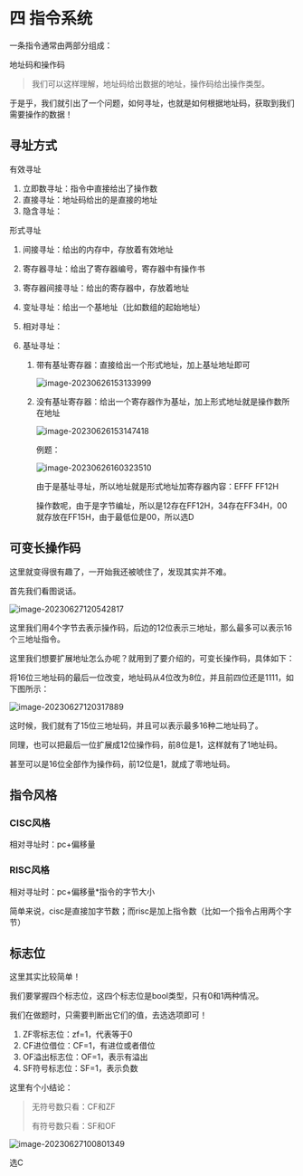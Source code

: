 # 四 指令系统

一条指令通常由两部分组成：

地址码和操作码

>我们可以这样理解，地址码给出数据的地址，操作码给出操作类型。

于是乎，我们就引出了一个问题，如何寻址，也就是如何根据地址码，获取到我们需要操作的数据！

## 寻址方式

有效寻址

1. 立即数寻址：指令中直接给出了操作数
2. 直接寻址：地址码给出的是直接的地址
3. 隐含寻址：

形式寻址

1. 间接寻址：给出的内存中，存放着有效地址

2. 寄存器寻址：给出了寄存器编号，寄存器中有操作书

3. 寄存器间接寻址：给出的寄存器中，存放着地址

4. 变址寻址：给出一个基地址（比如数组的起始地址）

5. 相对寻址：

6. 基址寻址：

   1. 带有基址寄存器：直接给出一个形式地址，加上基址地址即可

      ![image-20230626153133999](https://taufik.oss-cn-beijing.aliyuncs.com/img/image-20230626153133999.png)

   2. 没有基址寄存器：给出一个寄存器作为基址，加上形式地址就是操作数所在地址

      ![image-20230626153147418](E:\chonglalala\408\计算机组成原理\image-20230626153147418.png)

      例题：

      ![image-20230626160323510](https://taufik.oss-cn-beijing.aliyuncs.com/img/image-20230626160323510.png)

      由于是基址寻址，所以地址就是形式地址加寄存器内容：EFFF FF12H

      操作数呢，由于是字节编址，所以是12存在FF12H，34存在FF34H，00就存放在FF15H，由于最低位是00，所以选D

## 可变长操作码

这里就变得很有趣了，一开始我还被唬住了，发现其实并不难。

首先我们看图说话。

![image-20230627120542817](https://taufik.oss-cn-beijing.aliyuncs.com/img/image-20230627120542817.png)

这里我们用4个字节去表示操作码，后边的12位表示三地址，那么最多可以表示16个三地址指令。

这里我们想要扩展地址怎么办呢？就用到了要介绍的，可变长操作码，具体如下：

将16位三地址码的最后一位改变，地址码从4位改为8位，并且前四位还是1111，如下图所示：

![image-20230627120317889](https://taufik.oss-cn-beijing.aliyuncs.com/img/image-20230627120317889.png)

这时候，我们就有了15位三地址码，并且可以表示最多16种二地址码了。

同理，也可以把最后一位扩展成12位操作码，前8位是1，这样就有了1地址码。

甚至可以是16位全部作为操作码，前12位是1，就成了零地址码。

## 指令风格

### CISC风格

相对寻址时：pc+偏移量

### RISC风格

相对寻址时：pc+偏移量*指令的字节大小

简单来说，cisc是直接加字节数；而risc是加上指令数（比如一个指令占用两个字节）

## 标志位

这里其实比较简单！

我们要掌握四个标志位，这四个标志位是bool类型，只有0和1两种情况。

我们在做题时，只需要判断出它们的值，去选选项即可！

1. ZF零标志位：zf=1，代表等于0
2. CF进位借位：CF=1，有进位或者借位
3. OF溢出标志位：OF=1，表示有溢出
4. SF符号标志位：SF=1，表示负数

这里有个小结论：

>无符号数只看：CF和ZF
>
>有符号数只看：SF和OF

![image-20230627100801349](https://taufik.oss-cn-beijing.aliyuncs.com/img/image-20230627100801349.png)

选C

 
